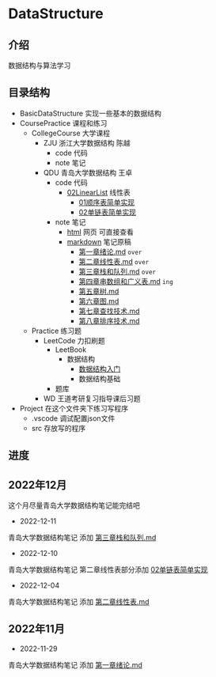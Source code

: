 # DataStructure

## 介绍

数据结构与算法学习

## 目录结构

- BasicDataStructure 实现一些基本的数据结构
- CoursePractice 课程和练习
  - CollegeCourse 大学课程
    - ZJU 浙江大学数据结构 陈越
      - code 代码
      - note 笔记
    - QDU 青岛大学数据结构 王卓
      - code 代码
        - [02LinearList](https://github.com/star-air/DataStructure/tree/main/CoursePractice/CollegeCourse/QDU/code/02LinearList) 线性表
          - [01顺序表简单实现](https://github.com/star-air/DataStructure/tree/main/CoursePractice/CollegeCourse/QDU/code/02LinearList/01%E9%A1%BA%E5%BA%8F%E8%A1%A8%E7%AE%80%E5%8D%95%E5%AE%9E%E7%8E%B0)
          - [02单链表简单实现](https://github.com/star-air/DataStructure/tree/main/CoursePractice/CollegeCourse/QDU/code/02LinearList/02%E5%8D%95%E9%93%BE%E8%A1%A8%E7%AE%80%E5%8D%95%E5%AE%9E%E7%8E%B0)
      - note 笔记
        - [html](https://github.com/star-air/DataStructure/tree/main/CoursePractice/CollegeCourse/QDU/note/html) 网页 可直接查看
        - [markdown](https://github.com/star-air/DataStructure/tree/main/CoursePractice/CollegeCourse/QDU/note/markdown) 笔记原稿
          - [第一章绪论.md](https://github.com/star-air/DataStructure/blob/main/CoursePractice/CollegeCourse/QDU/note/markdown/01%E7%AC%AC%E4%B8%80%E7%AB%A0%E7%BB%AA%E8%AE%BA.md) `over` 
          - [第二章线性表.md](https://github.com/star-air/DataStructure/blob/main/CoursePractice/CollegeCourse/QDU/note/markdown/02%E7%AC%AC%E4%BA%8C%E7%AB%A0%E7%BA%BF%E6%80%A7%E8%A1%A8.md) `over`
          - [第三章栈和队列.md](https://github.com/star-air/DataStructure/blob/main/CoursePractice/CollegeCourse/QDU/note/markdown/03%E7%AC%AC%E4%B8%89%E7%AB%A0%E6%A0%88%E5%92%8C%E9%98%9F%E5%88%97.md) `over` 
          - [第四章串数组和广义表.md](https://github.com/star-air/DataStructure/blob/main/CoursePractice/CollegeCourse/QDU/note/markdown/04%E7%AC%AC%E5%9B%9B%E7%AB%A0%E4%B8%B2%E6%95%B0%E7%BB%84%E5%92%8C%E5%B9%BF%E4%B9%89%E8%A1%A8.md) `ing`
          - [第五章树.md](https://github.com/star-air/DataStructure/blob/main/CoursePractice/CollegeCourse/QDU/note/markdown/05%E7%AC%AC%E4%BA%94%E7%AB%A0%E6%A0%91.md)
          - [第六章图.md](https://github.com/star-air/DataStructure/blob/main/CoursePractice/CollegeCourse/QDU/note/markdown/06%E7%AC%AC%E5%85%AD%E7%AB%A0%E5%9B%BE.md)
          - [第七章查找技术.md](https://github.com/star-air/DataStructure/blob/main/CoursePractice/CollegeCourse/QDU/note/markdown/07%E7%AC%AC%E4%B8%83%E7%AB%A0%E6%9F%A5%E6%89%BE%E6%8A%80%E6%9C%AF.md)
          - [第八章排序技术.md](https://github.com/star-air/DataStructure/blob/main/CoursePractice/CollegeCourse/QDU/note/markdown/08%E7%AC%AC%E5%85%AB%E7%AB%A0%E6%8E%92%E5%BA%8F%E6%8A%80%E6%9C%AF.md)
  - Practice 练习题
    - LeetCode 力扣刷题
      - LeetBook 
        - 数据结构
          - [数据结构入门](https://github.com/star-air/DataStructure/tree/main/CoursePractice/Practice/LeetCode/LeetBook/%E6%95%B0%E6%8D%AE%E7%BB%93%E6%9E%84%E5%85%A5%E9%97%A8)
          - 数据结构基础
      - 题库
    - WD 王道考研复习指导课后习题
- Project 在这个文件夹下练习写程序
  - .vscode 调试配置json文件
  - src 存放写的程序


## 进度

## 2022年12月

这个月尽量青岛大学数据结构笔记能完结吧

- 2022-12-11

青岛大学数据结构笔记 添加 [第三章栈和队列.md](https://github.com/star-air/DataStructure/blob/main/CoursePractice/CollegeCourse/QDU/note/markdown/03%E7%AC%AC%E4%B8%89%E7%AB%A0%E6%A0%88%E5%92%8C%E9%98%9F%E5%88%97.md)

- 2022-12-10 

青岛大学数据结构笔记 第二章线性表部分添加 [02单链表简单实现](https://github.com/star-air/DataStructure/tree/main/CoursePractice/CollegeCourse/QDU/code/02LinearList/02%E5%8D%95%E9%93%BE%E8%A1%A8%E7%AE%80%E5%8D%95%E5%AE%9E%E7%8E%B0)


- 2022-12-04 

青岛大学数据结构笔记 添加 [第二章线性表.md](https://github.com/star-air/DataStructure/blob/main/CoursePractice/CollegeCourse/QDU/note/markdown/02%E7%AC%AC%E4%BA%8C%E7%AB%A0%E7%BA%BF%E6%80%A7%E8%A1%A8.md)


## 2022年11月

- 2022-11-29

青岛大学数据结构笔记 添加 [第一章绪论.md](https://github.com/star-air/DataStructure/blob/main/CoursePractice/CollegeCourse/QDU/note/markdown/01%E7%AC%AC%E4%B8%80%E7%AB%A0%E7%BB%AA%E8%AE%BA.md)



